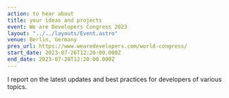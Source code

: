 ```yaml
---
action: to hear about
title: your ideas and projects
event: We are Developers Congress 2023
layout: "../../layouts/Event.astro"
venue: Berlin, Germany
pres_url: https://www.wearedevelopers.com/world-congress/
start_date: 2023-07-26T12:20:00.000Z
end_date: 2023-07-28T12:20:00.000Z
---
```


I report on the latest updates and best practices for developers of various topics.